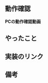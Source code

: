 ## 動作確認

<!-- PCで動かした場合の動作確人を動画で貼る or 見た目のみの作成で機能が必要ない場合は画像でOK -->
**PCの動作確認動画**

## やったこと
<!-- 実装した内容を書く-->

## 実装のリンク
<!-- ガントチャートのタスク対象のセルのリンクを貼る -->

## 備考

<!-- なければ、書かなくても良い。相談事項があれば、ここに書く。-->







